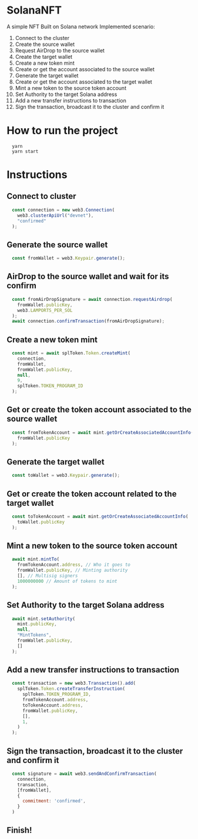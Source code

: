 # SolanaNFT
A simple NFT Built on Solana network
Implemented scenario:
1. Connect to the cluster
2. Create the source wallet
3. Request AirDrop to the source wallet
4. Create the target wallet
5. Create a new token mint
6. Create or get the account associated to the source wallet
7. Generate the target wallet
8. Create or get the account associated to the target wallet
9. Mint a new token to the source token account
10. Set Authority to the target Solana address
11. Add a new transfer instructions to transaction
12. Sign the transaction, broadcast it to the cluster and confirm it

# How to run the project
```
  yarn
  yarn start
```
# Instructions
## Connect to cluster
``` js
  const connection = new web3.Connection(
    web3.clusterApiUrl("devnet"),
    "confirmed"
  );
```

## Generate the source wallet
``` js 
  const fromWallet = web3.Keypair.generate();
```  
## AirDrop to the source wallet and wait for its confirm
``` js
  const fromAirDropSignature = await connection.requestAirdrop(
    fromWallet.publicKey,
    web3.LAMPORTS_PER_SOL
  );
  await connection.confirmTransaction(fromAirDropSignature);
```
## Create a new token mint
``` js
  const mint = await splToken.Token.createMint(
    connection,
    fromWallet,
    fromWallet.publicKey,
    null,
    9,
    splToken.TOKEN_PROGRAM_ID
  );
```  
## Get or create the token account associated to the source wallet
``` js
  const fromTokenAccount = await mint.getOrCreateAssociatedAccountInfo(
    fromWallet.publicKey
  );
```

## Generate the target wallet
``` js
  const toWallet = web3.Keypair.generate();
```

## Get or create the token account related to the target wallet
``` js
  const toTokenAccount = await mint.getOrCreateAssociatedAccountInfo(
    toWallet.publicKey
  );
```

## Mint a new token to the source token account
``` js
  await mint.mintTo(
    fromTokenAccount.address, // Who it goes to
    fromWallet.publicKey, // Minting authority
    [], // Multisig signers
    1000000000 // Amount of tokens to mint
  );
```  

## Set Authority to the target Solana address
``` js
  await mint.setAuthority(
    mint.publicKey,
    null,
    "MintTokens",
    fromWallet.publicKey,
    []
  );
```

## Add a new transfer instructions to transaction
``` js
  const transaction = new web3.Transaction().add(
    splToken.Token.createTransferInstruction(
      splToken.TOKEN_PROGRAM_ID,
      fromTokenAccount.address,
      toTokenAccount.address,
      fromWallet.publicKey,
      [],
      1,
    )
  );
```

## Sign the transaction, broadcast it to the cluster and confirm it
``` js
  const signature = await web3.sendAndConfirmTransaction(
    connection,
    transaction,
    [fromWallet],
    {
      commitment: 'confirmed',
    }
  )
```

## Finish!

